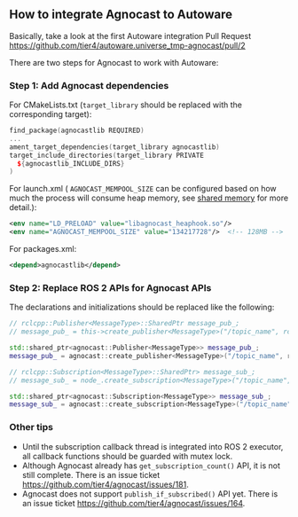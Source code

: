 ## How to integrate Agnocast to Autoware

Basically, take a look at the first Autoware integration Pull Request <https://github.com/tier4/autoware.universe_tmp-agnocast/pull/2>

There are two steps for Agnocast to work with Autoware:

### Step 1: Add Agnocast dependencies

For CMakeLists.txt (`target_library` should be replaced with the corresponding target):

```c++
find_package(agnocastlib REQUIRED)
...
ament_target_dependencies(target_library agnocastlib)
target_include_directories(target_library PRIVATE
  ${agnocastlib_INCLUDE_DIRS}
)
```

For launch.xml ( `AGNOCAST_MEMPOOL_SIZE` can be configured based on how much the process will consume heap memory, see [shared memory](./docs/shared_memory.md) for more detail.):

```xml
<env name="LD_PRELOAD" value="libagnocast_heaphook.so"/>
<env name="AGNOCAST_MEMPOOL_SIZE" value="134217728"/>  <!-- 128MB -->
```

For packages.xml:

```xml
<depend>agnocastlib</depend>
```

### Step 2: Replace ROS 2 APIs for Agnocast APIs

The declarations and initializations should be replaced like the following:

```c++
// rclcpp::Publisher<MessageType>::SharedPtr message_pub_;
// message_pub_ = this->create_publisher<MessageType>("/topic_name", rclcpp::QoS{x});

std::shared_ptr<agnocast::Publisher<MessageType>> message_pub_;
message_pub_ = agnocast::create_publisher<MessageType>("/topic_name", rclcpp::QoS{x});
```

```c++
// rclcpp::Subscription<MessageType>::SharedPtr> message_sub_;
// message_sub_ = node_.create_subscription<MessageType>("/topic_name", rclcpp::QoS{x}, callback);

std::shared_ptr<agnocast::Subscription<MessageType>> message_sub_;
message_sub_ = agnocast::create_subscription<MessageType>("/topic_name", rclcpp::QoS{x}, callback);
```

### Other tips

- Until the subscription callback thread is integrated into ROS 2 executor, all callback functions should be guarded with mutex lock.
- Although Agnocast already has `get_subscription_count()` API, it is not still complete. There is an issue ticket <https://github.com/tier4/agnocast/issues/181>.
- Agnocast does not support `publish_if_subscribed()` API yet. There is an issue ticket <https://github.com/tier4/agnocast/issues/164>.
